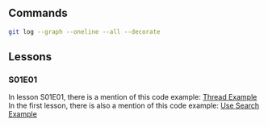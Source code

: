 ## Commands

```bash
git log --graph --oneline --all --decorate
```

## Lessons

### S01E01

In lesson S01E01, there is a mention of this code example: [Thread Example](https://github.com/i-am-alice/3rd-devs/tree/main/thread)
In the first lesson, there is also a mention of this code example: [Use Search Example](https://github.com/i-am-alice/3rd-devs/tree/main/use_search)
